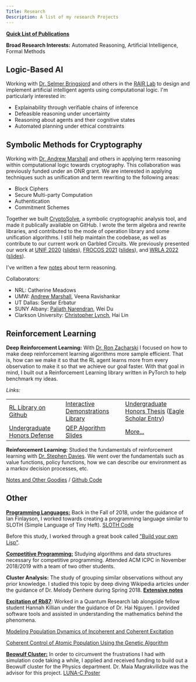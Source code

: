 ```yaml
---
Title: Research
Description: A list of my research Projects
---
```


**[Quick List of Publications](publications)**

**Broad Research Interests:** Automated Reasoning, Artificial Intelligence, Formal Methods

## Logic-Based AI
Working with [Dr. Selmer Bringsjord](https://homepages.rpi.edu/~brings/) and others in the [RAIR Lab](https://rair.cogsci.rpi.edu/) to
design and implement artificial intelligent agents using computational logic. I'm particularly interested in:
- Explainability through verifiable chains of inference
- Defeasible reasoning under uncertainty
- Reasoning about agents and their cognitive states
- Automated planning under ethical constraints


## Symbolic Methods for Cryptography
Working with [Dr. Andrew Marshall](https://www.marshallandrew.net/) and others in applying term reasoning within computational logic
towards cryptography. This collaboration was previously funded under an ONR grant. We are interested in applying techniques such
as unification and term rewriting to the following areas:
- Block Ciphers
- Secure Multi-party Computation
- Authentication
- Commitment Schemes

Together we built [CryptoSolve](https://github.com/symcollab/CryptoSolve), a symbolic cryptographic analysis tool, and made it publically available on GitHub. I wrote the term algebra and rewrite libraries, and contributed to the mode of operation library and some unification algorithms.
I still help maintain the codebase, as well as contribute to our current work on Garbled Circuits. We previously presented our work
at  [UNIF 2020](https://www3.risc.jku.at/publications/download/risc_6129/proceedings-UNIF2020.pdf#page=58) ([slides](/files/research/UNIF2020-Slides.pdf)), [FROCOS 2021](https://link.springer.com/chapter/10.1007/978-3-030-86205-3_14) ([slides](/files/slides/FROCOS2021.pdf)), and [WRLA 2022](http://sv.postech.ac.kr/wrla2022/assets/files/pre-proceedings-WRLA2022.pdf#page=12) ([slides](/files/slides/wrla2022-slides.pdf)).

I've written a few [notes](termreasoning) about term reasoning.

Collaborators:
- NRL: Catherine Meadows
- UMW: [Andrew Marshall]((https://www.marshallandrew.net/)), Veena Ravishankar
- UT Dallas: Serdar Erbatur
- SUNY Albany: [Paliath Narendran](https://www.cs.albany.edu/~dran/), Wei Du 
- Clarkson University: [Christopher Lynch](https://people.clarkson.edu/~clynch/), Hai Lin



## Reinforcement Learning

**Deep Reinforcement Learning:** With [Dr. Ron Zacharski](http://zacharski.org/) I focused on how to make deep reinforcement learning
algorithms more sample efficient. That is, how can we make it so that the RL agent learns more from every observation to make it so that
we achieve our goal faster. With that goal in mind, I built out a Reinforcement Learning library written in PyTorch to help benchmark
my ideas. 


*Links:*

|                                                              |                                                              |                                                              |
| ------------------------------------------------------------ | ------------------------------------------------------------ | ------------------------------------------------------------ |
| [RL Library on Github](https://github.com/brandon-rozek/rltorch) | [Interactive Demonstrations Library](https://github.com/brandon-rozek/gyminteract) | [Undergraduate Honors Thesis](/files/research/honorsthesis.pdf) ([Eagle Scholar Entry](https://scholar.umw.edu/student_research/305/)) |
| [Undergraduate Honors Defense](/files/research/ExpeditedLearningInteractiveDemo.pptx) | [QEP Algorithm Slides](/files/research/QEP.pptx)             | [More...](deepreinforcementlearning)                         |



**Reinforcement Learning:** Studied the fundamentals of reinforcement learning with [Dr. Stephen Davies](http://stephendavies.org/). We went over the fundamentals such as value functions, policy functions, how we can describe our environment as a markov decision processes, etc.

[Notes and Other Goodies](reinforcementlearning) / [Github Code](https://github.com/brandon-rozek/ReinforcementLearning)




## Other

[**Programming Languages:**](proglang) Back in the Fall of 2018, under the guidance of Ian Finlayson, I worked towards creating a programming language similar to SLOTH (Simple Language of Tiny Heft). [SLOTH Code](https://github.com/brandon-rozek/SLOTH)

Before this study, I worked through a great book called ["Build your own Lisp"](https://www.buildyourownlisp.com/).


[**Competitive Programming:**](progcomp) Studying algorithms and data structures necessary for competitive programming. Attended ACM ICPC in November 2018/2019 with a team of two other students.

**Cluster Analysis:** The study of grouping similar observations without any prior knowledge. I studied this topic by deep diving Wikipedia articles under the guidance of Dr. Melody Denhere during Spring 2018. **[Extensive notes](clusteranalysis)**

[**Excitation of Rb87**](rb87): Worked in a Quantum Research lab alongside fellow student Hannah Killian under the guidance of Dr. Hai Nguyen. I provided software tools and assisted in understanding the mathematics behind the phenomena. 

[Modeling Population Dynamics of Incoherent and Coherent Excitation](/files/research/modellingpopulationdynamics.pdf)

[Coherent Control of Atomic Population Using the Genetic Algorithm](/files/research/coherentcontrolofatomicpopulation.pdf)



[**Beowulf Cluster:**](lunac) In order to circumvent the frustrations I had with simulation code taking a while, I applied and received funding to build out a Beowulf cluster for the Physics department. Dr. Maia Magrakvilidze was the advisor for this project. [LUNA-C Poster](/files/research/LUNACposter.pdf)

